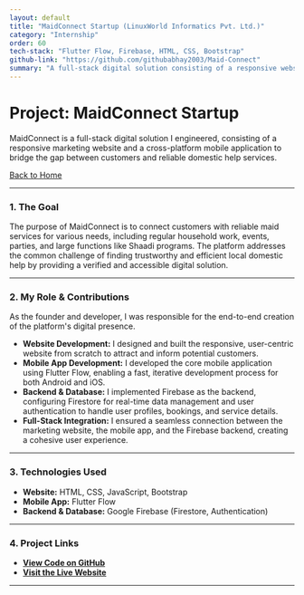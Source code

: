 ```yaml
---
layout: default
title: "MaidConnect Startup (LinuxWorld Informatics Pvt. Ltd.)"
category: "Internship"
order: 60
tech-stack: "Flutter Flow, Firebase, HTML, CSS, Bootstrap"
github-link: "https://github.com/githubabhay2003/Maid-Connect"
summary: "A full-stack digital solution consisting of a responsive website and a cross-platform mobile app to bridge the gap between customers and reliable domestic help services."
---
```


# Project: MaidConnect Startup

MaidConnect is a full-stack digital solution I engineered, consisting of a responsive marketing website and a cross-platform mobile application to bridge the gap between customers and reliable domestic help services.

[Back to Home](./index.md)

---

### 1. The Goal
The purpose of MaidConnect is to connect customers with reliable maid services for various needs, including regular household work, events, parties, and large functions like Shaadi programs. The platform addresses the common challenge of finding trustworthy and efficient local domestic help by providing a verified and accessible digital solution.

---

### 2. My Role & Contributions
As the founder and developer, I was responsible for the end-to-end creation of the platform's digital presence.

* **Website Development:** I designed and built the responsive, user-centric website from scratch to attract and inform potential customers.
* **Mobile App Development:** I developed the core mobile application using Flutter Flow, enabling a fast, iterative development process for both Android and iOS.
* **Backend & Database:** I implemented Firebase as the backend, configuring Firestore for real-time data management and user authentication to handle user profiles, bookings, and service details.
* **Full-Stack Integration:** I ensured a seamless connection between the marketing website, the mobile app, and the Firebase backend, creating a cohesive user experience.

---

### 3. Technologies Used
* **Website:** HTML, CSS, JavaScript, Bootstrap
* **Mobile App:** Flutter Flow
* **Backend & Database:** Google Firebase (Firestore, Authentication)

---

### 4. Project Links
* **<a href="https://github.com/githubabhay2003/Maid-Connect" target="_blank" rel="noopener noreferrer">View Code on GitHub</a>**
* **<a href="http://maidconnect.site" target="_blank" rel="noopener noreferrer">Visit the Live Website</a>**

---
